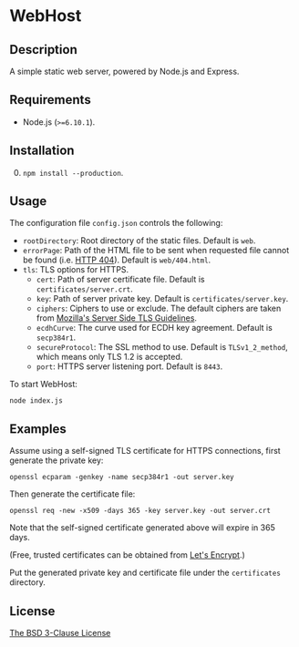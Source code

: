 # WebHost #

## Description ##

A simple static web server, powered by Node.js and Express.

## Requirements ##

* Node.js (`>=6.10.1`).

## Installation ##

0. `npm install --production`.

## Usage ##

The configuration file `config.json` controls the following:

* `rootDirectory`: Root directory of the static files. Default is `web`.
* `errorPage`: Path of the HTML file to be sent when requested file cannot be found (i.e. [HTTP 404](http://en.wikipedia.org/wiki/HTTP_404)). Default is `web/404.html`.
* `tls`: TLS options for HTTPS.
    * `cert`: Path of server certificate file. Default is `certificates/server.crt`.
    * `key`: Path of server private key. Default is `certificates/server.key`.
    * `ciphers`: Ciphers to use or exclude. The default ciphers are taken from [Mozilla's Server Side TLS Guidelines](https://wiki.mozilla.org/Security/Server_Side_TLS).
    * `ecdhCurve`: The curve used for ECDH key agreement. Default is `secp384r1`.
    * `secureProtocol`: The SSL method to use. Default is `TLSv1_2_method`, which means only TLS 1.2 is accepted.
    * `port`: HTTPS server listening port. Default is `8443`.

To start WebHost:

    node index.js

## Examples ##

Assume using a self-signed TLS certificate for HTTPS connections, first generate the private key:

    openssl ecparam -genkey -name secp384r1 -out server.key

Then generate the certificate file:

    openssl req -new -x509 -days 365 -key server.key -out server.crt

Note that the self-signed certificate generated above will expire in 365 days.

(Free, trusted certificates can be obtained from [Let's Encrypt](https://letsencrypt.org/).)

Put the generated private key and certificate file under the `certificates` directory.

## License ##

[The BSD 3-Clause License](http://opensource.org/licenses/BSD-3-Clause)
